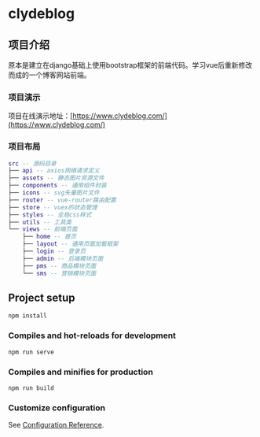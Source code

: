 # clydeblog

## 项目介绍
原本是建立在django基础上使用bootstrap框架的前端代码。学习vue后重新修改而成的一个博客网站前端。

### 项目演示

项目在线演示地址：[https://www.clydeblog.com/](https://www.clydeblog.com/)  

### 项目布局

``` lua
src -- 源码目录
├── api -- axios网络请求定义
├── assets -- 静态图片资源文件
├── components -- 通用组件封装
├── icons -- svg矢量图片文件
├── router -- vue-router路由配置
├── store -- vuex的状态管理
├── styles -- 全局css样式
├── utils -- 工具类
└── views -- 前端页面
    ├── home -- 首页
    ├── layout -- 通用页面加载框架
    ├── login -- 登录页
    ├── admin -- 后端模块页面
    ├── pms -- 商品模块页面
    └── sms -- 营销模块页面
```
## Project setup
```
npm install
```

### Compiles and hot-reloads for development
```
npm run serve
```

### Compiles and minifies for production
```
npm run build
```

### Customize configuration
See [Configuration Reference](https://cli.vuejs.org/config/).
